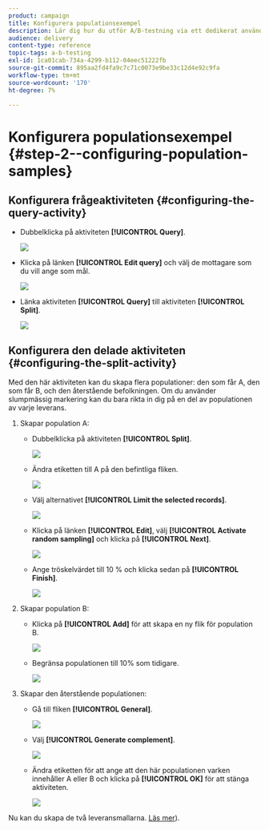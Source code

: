 ```yaml
---
product: campaign
title: Konfigurera populationsexempel
description: Lär dig hur du utför A/B-testning via ett dedikerat användningsfall.
audience: delivery
content-type: reference
topic-tags: a-b-testing
exl-id: 1ca01cab-734a-4299-b112-04eec51222fb
source-git-commit: 895aa2fd4fa9c7c71c0073e9be33c12d4e92c9fa
workflow-type: tm+mt
source-wordcount: '170'
ht-degree: 7%

---
```


# Konfigurera populationsexempel {#step-2--configuring-population-samples}

## Konfigurera frågeaktiviteten {#configuring-the-query-activity}

* Dubbelklicka på aktiviteten **[!UICONTROL Query]**.

   ![](assets/use_case_abtesting_createrecipients_001.png)

* Klicka på länken **[!UICONTROL Edit query]** och välj de mottagare som du vill ange som mål.

   ![](assets/use_case_abtesting_createrecipients_002.png)

* Länka aktiviteten **[!UICONTROL Query]** till aktiviteten **[!UICONTROL Split]**.

   ![](assets/use_case_abtesting_createrecipients_003.png)

## Konfigurera den delade aktiviteten {#configuring-the-split-activity}

Med den här aktiviteten kan du skapa flera populationer: den som får A, den som får B, och den återstående befolkningen. Om du använder slumpmässig markering kan du bara rikta in dig på en del av populationen av varje leverans.

1. Skapar population A:

   * Dubbelklicka på aktiviteten **[!UICONTROL Split]**.

      ![](assets/use_case_abtesting_createrecipients_004.png)

   * Ändra etiketten till A på den befintliga fliken.

      ![](assets/use_case_abtesting_createrecipients_005.png)

   * Välj alternativet **[!UICONTROL Limit the selected records]**.

      ![](assets/use_case_abtesting_createrecipients_006.png)

   * Klicka på länken **[!UICONTROL Edit]**, välj **[!UICONTROL Activate random sampling]** och klicka på **[!UICONTROL Next]**.

      ![](assets/use_case_abtesting_createrecipients_007.png)

   * Ange tröskelvärdet till 10 % och klicka sedan på **[!UICONTROL Finish]**.

      ![](assets/use_case_abtesting_createrecipients_008.png)

1. Skapar population B:

   * Klicka på **[!UICONTROL Add]** för att skapa en ny flik för population B.

      ![](assets/use_case_abtesting_createrecipients_009.png)

   * Begränsa populationen till 10% som tidigare.

      ![](assets/use_case_abtesting_createrecipients_010.png)

1. Skapar den återstående populationen:

   * Gå till fliken **[!UICONTROL General]**.

      ![](assets/use_case_abtesting_createrecipients_011.png)

   * Välj **[!UICONTROL Generate complement]**.

      ![](assets/use_case_abtesting_createrecipients_012.png)

   * Ändra etiketten för att ange att den här populationen varken innehåller A eller B och klicka på **[!UICONTROL OK]** för att stänga aktiviteten.

      ![](assets/use_case_abtesting_createrecipients_013.png)

Nu kan du skapa de två leveransmallarna. [Läs mer](a-b-testing-uc-delivery-templates.md)).
